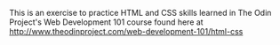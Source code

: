 This is an exercise to practice HTML and CSS skills learned in The Odin Project's Web Development 101 course found here at http://www.theodinproject.com/web-development-101/html-css
